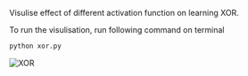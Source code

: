 Visulise effect of different activation function on learning XOR.

To run the visulisation, run following command on terminal

```sh
python xor.py
```

![XOR](img/output.gif)
